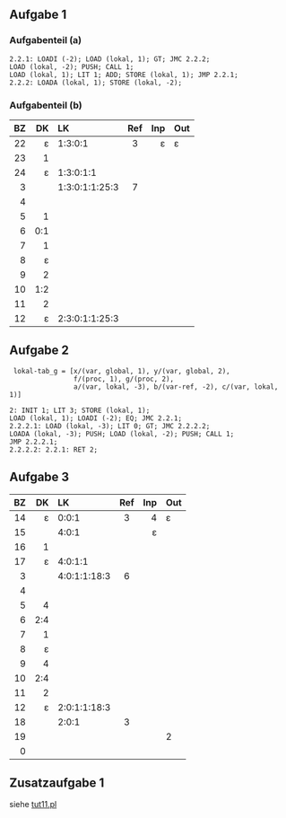 ## Aufgabe 1
### Aufgabenteil (a)

```
2.2.1: LOADI (-2); LOAD (lokal, 1); GT; JMC 2.2.2;
LOAD (lokal, -2); PUSH; CALL 1;
LOAD (lokal, 1); LIT 1; ADD; STORE (lokal, 1); JMP 2.2.1;
2.2.2: LOADA (lokal, 1); STORE (lokal, -2);
```

### Aufgabenteil (b)

BZ |    DK | LK              | Ref | Inp | Out
--:|------:|:----------------|:---:|----:|:----
22 |     ε | 1:3:0:1         | 3   | ε   | ε
23 |     1 |                 |     |     |
24 |     ε | 1:3:0:1:1       |     |     |
3  |       | 1:3:0:1:1:25:3  | 7   |     |
4  |       |                 |     |     |
5  |     1 |                 |     |     |
6  |   0:1 |                 |     |     |
7  |     1 |                 |     |     |
8  |     ε |                 |     |     |
9  |     2 |                 |     |     |
10 |   1:2 |                 |     |     |
11 |     2 |                 |     |     |
12 |     ε | 2:3:0:1:1:25:3  |     |     |

## Aufgabe 2

```
 lokal-tab_g = [x/(var, global, 1), y/(var, global, 2),
                f/(proc, 1), g/(proc, 2),
                a/(var, lokal, -3), b/(var-ref, -2), c/(var, lokal, 1)]
```

```
2: INIT 1; LIT 3; STORE (lokal, 1);
LOAD (lokal, 1); LOADI (-2); EQ; JMC 2.2.1;
2.2.2.1: LOAD (lokal, -3); LIT 0; GT; JMC 2.2.2.2;
LOADA (lokal, -3); PUSH; LOAD (lokal, -2); PUSH; CALL 1;
JMP 2.2.2.1;
2.2.2.2: 2.2.1: RET 2;
```

## Aufgabe 3

BZ |    DK | LK              | Ref | Inp | Out
--:|------:|:----------------|:---:|----:|:----
14 |     ε | 0:0:1           | 3   | 4   | ε
15 |       | 4:0:1           |     | ε   |
16 |     1 |                 |     |     |
17 |     ε | 4:0:1:1         |     |     |
3  |       | 4:0:1:1:18:3    | 6   |     |
4  |       |                 |     |     |
5  |     4 |                 |     |     |
6  |   2:4 |                 |     |     |
7  |     1 |                 |     |     |
8  |     ε |                 |     |     |
9  |     4 |                 |     |     |
10 |   2:4 |                 |     |     |
11 |     2 |                 |     |     |
12 |     ε | 2:0:1:1:18:3    |     |     |
18 |       | 2:0:1           | 3   |     |
19 |       |                 |     |     | 2
0  |       |                 |     |     |

## Zusatzaufgabe 1

siehe [tut11.pl](./tut11.pl)